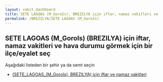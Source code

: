 ```yaml
---
layout: vakit_dashboard
title: SETE LAGOAS (M_GoroIs), BREZILYA için iftar, namaz vakitleri ve hava durumu - ilçe/eyalet seç
permalink: /BREZILYA/SETE LAGOAS (M_GoroIs)
---
```


## SETE LAGOAS (M_GoroIs) (BREZILYA) için iftar, namaz vakitleri ve hava durumu  görmek için bir ilçe/eyalet seç

Aşağıdaki listeden bir şehir ya da semt seçin

* [ (SETE_LAGOAS_(M_GoroIs), BREZILYA) için iftar ve namaz vakitleri](/BREZILYA/SETE_LAGOAS_(M_GoroIs)/)

<script type="text/javascript">
  var GLOBAL_COUNTRY = 'BREZILYA';
  var GLOBAL_CITY = 'SETE LAGOAS (M_GoroIs)';
  var GLOBAL_STATE = 'SETE LAGOAS (M_GoroIs)';
</script>
